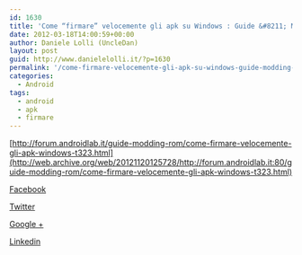 ```yaml
---
id: 1630
title: 'Come “firmare” velocemente gli apk su Windows : Guide &#8211; Modding &#8211; Rom • Forum Android Lab'
date: 2012-03-18T14:00:59+00:00
author: Daniele Lolli (UncleDan)
layout: post
guid: http://www.danielelolli.it/?p=1630
permalink: '/come-firmare-velocemente-gli-apk-su-windows-guide-modding-rom-%e2%80%a2-forum-android-lab-03-2012.html'
categories:
  - Android
tags:
  - android
  - apk
  - firmare
---
```

[http://forum.androidlab.it/guide-modding-rom/come-firmare-velocemente-gli-apk-windows-t323.html](http://web.archive.org/web/20121120125728/http://forum.androidlab.it:80/guide-modding-rom/come-firmare-velocemente-gli-apk-windows-t323.html)

<div class="container_share">
  <a href="http://www.facebook.com/sharer.php?u=http://www.danielelolli.it/come-firmare-velocemente-gli-apk-su-windows-guide-modding-rom-%e2%80%a2-forum-android-lab-03-2012.html&t=Come “firmare” velocemente gli apk su Windows : Guide &#8211; Modding &#8211; Rom • Forum Android Lab" target="_blank" class="button_purab_share facebook"><span><i class="icon-facebook"></i></span>
  
  <p>
    Facebook
  </p></a> 
  
  <a href="http://twitter.com/share?url=http://www.danielelolli.it/come-firmare-velocemente-gli-apk-su-windows-guide-modding-rom-%e2%80%a2-forum-android-lab-03-2012.html&text=Come “firmare” velocemente gli apk su Windows : Guide &#8211; Modding &#8211; Rom • Forum Android Lab" target="_blank" class="button_purab_share twitter"><span><i class="icon-twitter"></i></span>
  
  <p>
    Twitter
  </p></a> 
  
  <a href="https://plus.google.com/share?url=http://www.danielelolli.it/come-firmare-velocemente-gli-apk-su-windows-guide-modding-rom-%e2%80%a2-forum-android-lab-03-2012.html" target="_blank" class="button_purab_share google-plus"><span><i class="icon-google-plus"></i></span>
  
  <p>
    Google +
  </p></a> 
  
  <a href="http://www.linkedin.com/shareArticle?mini=true&url=http://www.danielelolli.it/come-firmare-velocemente-gli-apk-su-windows-guide-modding-rom-%e2%80%a2-forum-android-lab-03-2012.html&title=Come “firmare” velocemente gli apk su Windows : Guide &#8211; Modding &#8211; Rom • Forum Android Lab" target="_blank" class="button_purab_share linkedin"><span><i class="icon-linkedin"></i></span>
  
  <p>
    Linkedin
  </p></a>
</div>